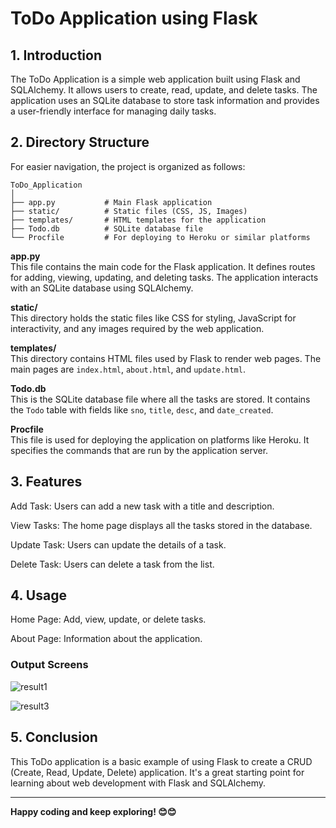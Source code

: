 # **ToDo Application using Flask**

## **1. Introduction**

The ToDo Application is a simple web application built using Flask and SQLAlchemy. It allows users to create, read, update, and delete tasks. The application uses an SQLite database to store task information and provides a user-friendly interface for managing daily tasks.

## **2. Directory Structure**

For easier navigation, the project is organized as follows:

```plaintext
ToDo_Application
│
├── app.py           # Main Flask application
├── static/          # Static files (CSS, JS, Images)
├── templates/       # HTML templates for the application
├── Todo.db          # SQLite database file
└── Procfile         # For deploying to Heroku or similar platforms
```


**app.py**  
This file contains the main code for the Flask application. It defines routes for adding, viewing, updating, and deleting tasks. The application interacts with an SQLite database using SQLAlchemy.

**static/**  
This directory holds the static files like CSS for styling, JavaScript for interactivity, and any images required by the web application.

**templates/**  
This directory contains HTML files used by Flask to render web pages. The main pages are `index.html`, `about.html`, and `update.html`.

**Todo.db**  
This is the SQLite database file where all the tasks are stored. It contains the `Todo` table with fields like `sno`, `title`, `desc`, and `date_created`.

**Procfile**  
This file is used for deploying the application on platforms like Heroku. It specifies the commands that are run by the application server.


## **3. Features**
Add Task: Users can add a new task with a title and description.

View Tasks: The home page displays all the tasks stored in the database.

Update Task: Users can update the details of a task.

Delete Task: Users can delete a task from the list.

## **4. Usage**
Home Page: Add, view, update, or delete tasks.

About Page: Information about the application.

### **Output Screens**
![result1](https://github.com/user-attachments/assets/289f92eb-4982-41b4-ba0b-bc76651afc89)

![result3](https://github.com/user-attachments/assets/0dba6fe8-6533-4f73-8b96-a73073a9bf93)


## **5. Conclusion**
This ToDo application is a basic example of using Flask to create a CRUD (Create, Read, Update, Delete) application. It's a great starting point for learning about web development with Flask and SQLAlchemy.

---

**Happy coding and keep exploring! 😊😊**
